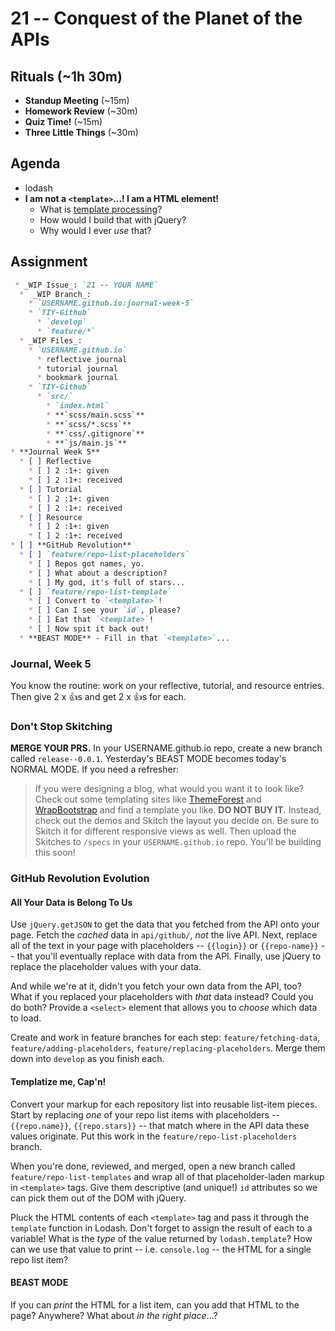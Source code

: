 # 21 -- Conquest of the Planet of the APIs

## Rituals (~1h 30m)

* **Standup Meeting** (~15m)
* **Homework Review** (~30m)
* **Quiz Time!** (~15m)
* **Three Little Things** (~30m)

## Agenda
* lodash
* **I am not a `<template>`...! I am a HTML element!**
  * What is [template processing](http://en.wikipedia.org/wiki/Template_processor)?
  * How would I build that with jQuery?
  * Why would I ever _use_ that?

## Assignment

```markdown
 * _WIP Issue_: `21 -- YOUR NAME`
  *  _WIP Branch_:
    * `USERNAME.github.io:journal-week-5`
    * `TIY-Github`
      * `develop`
      * `feature/*`
  * _WIP Files_:
    * `USERNAME.github.io`
      * reflective journal
      * tutorial journal
      * bookmark journal
    * `TIY-Github`
      * `src/`
        * `index.html`
        * **`scss/main.scss`**
        * **`scss/*.scss`**
        * **`css/.gitignore`**
        * **`js/main.js`**
* **Journal Week 5**
  * [ ] Reflective
    * [ ] 2 :1+: given
    * [ ] 2 :1+: received
  * [ ] Tutorial
    * [ ] 2 :1+: given
    * [ ] 2 :1+: received
  * [ ] Resource
    * [ ] 2 :1+: given
    * [ ] 2 :1+: received
* [ ] **GitHub Revolution**
  * [ ] `feature/repo-list-placeholders`
    * [ ] Repos got names, yo.
    * [ ] What about a description?
    * [ ] My god, it's full of stars...
  * [ ] `feature/repo-list-template`
    * [ ] Convert to `<template>`!
    * [ ] Can I see your `id`, please?
    * [ ] Eat that `<template>`!
    * [ ] Now spit it back out!
  * **BEAST MODE** - Fill in that `<template>`...
```

### Journal, Week 5
You know the routine: work on your reflective, tutorial, and resource entries. Then give 2 x :+1:s and get 2 x :+1:s for each.

### Don't Stop Skitching

**MERGE YOUR PRS.** In your USERNAME.github.io repo, create a new branch called `release--0.0.1`. Yesterday's BEAST MODE becomes today's NORMAL MODE. If you need a refresher:

>If you were designing a blog, what would you want it to look like? Check out some templating sites like [ThemeForest](http://themeforest.net/) and [WrapBootstrap](https://wrapbootstrap.com/) and find a template you like. **DO NOT BUY IT.** Instead, check out the demos and Skitch the layout you decide on. Be sure to Skitch it for different responsive views as well. Then upload the Skitches to `/specs` in your `USERNAME.github.io` repo. You'll be building this soon!

### GitHub Revolution Evolution

#### All Your Data is Belong To Us

Use `jQuery.getJSON` to get the data that you fetched from the API onto your page. Fetch the _cached_ data in `api/github/`, _not_ the live API. Next, replace all of the text in your page with placeholders -- `{{login}}` or `{{repo-name}}` -- that you'll eventually replace with data from the API. Finally, use jQuery to replace the placeholder values with your data.

And while we're at it, didn't you fetch your own data from the API, too? What if you replaced your placeholders with _that_ data instead? Could you do both? Provide a `<select>` element that allows you to _choose_ which data to load.

Create and work in feature branches for each step: `feature/fetching-data`, `feature/adding-placeholders`, `feature/replacing-placeholders`. Merge them down into `develop` as you finish each.

#### Templatize me, Cap'n!

Convert your markup for each repository list into reusable list-item pieces. Start by replacing _one_ of your repo list items with placeholders -- `{{repo.name}}`, `{{repo.stars}}` -- that match where in the API data these values originate. Put this work in the `feature/repo-list-placeholders` branch.

When you're done, reviewed, and merged, open a new branch called `feature/repo-list-templates` and wrap all of that placeholder-laden markup in `<template>` tags. Give them descriptive (and unique!) `id` attributes so we can pick them out of the DOM with jQuery.

Pluck the HTML contents of each `<template>` tag and pass it through the `template` function in Lodash. Don't forget to assign the result of each to a variable! What is the _type_ of the value returned by `lodash.template`? How can we use that value to print -- i.e. `console.log` -- the HTML for a single repo list item?

#### BEAST MODE

If you can _print_ the HTML for a list item, can you add that HTML to the page? Anywhere? What about _in the right place_...?

